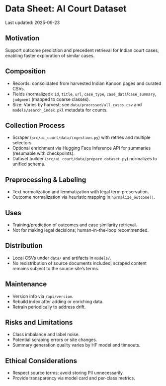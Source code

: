 # Data Sheet: AI Court Dataset

Last updated: 2025-09-23

## Motivation
Support outcome prediction and precedent retrieval for Indian court cases, enabling faster exploration of similar cases.

## Composition
- Records: consolidated from harvested Indian Kanoon pages and curated CSVs.
- Fields (normalized): `id`, `title`, `url`, `case_type`, `case_data`/`case_summary`, `judgment` (mapped to coarse classes).
- Size: Varies by harvest; see `data/processed/all_cases.csv` and `models/search_index.pkl` metadata for counts.

## Collection Process
- Scraper (`src/ai_court/data/ingestion.py`) with retries and multiple selectors.
- Optional enrichment via Hugging Face Inference API for summaries (resumable with checkpoints).
- Dataset builder (`src/ai_court/data/prepare_dataset.py`) normalizes to unified schema.

## Preprocessing & Labeling
- Text normalization and lemmatization with legal term preservation.
- Outcome normalization via heuristic mapping in `normalize_outcome()`.

## Uses
- Training/prediction of outcomes and case similarity retrieval.
- Not for making legal decisions; human-in-the-loop recommended.

## Distribution
- Local CSVs under `data/` and artifacts in `models/`.
- No redistribution of source documents included; scraped content remains subject to the source site’s terms.

## Maintenance
- Version info via `/api/version`.
- Rebuild index after adding or enriching data.
- Retrain periodically to address drift.

## Risks and Limitations
- Class imbalance and label noise.
- Potential scraping errors or site changes.
- Summary generation quality varies by HF model and timeouts.

## Ethical Considerations
- Respect source terms; avoid storing PII unnecessarily.
- Provide transparency via model card and per-class metrics.
